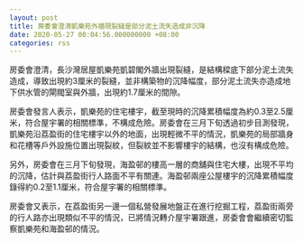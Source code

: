 ```yaml
---
layout: post
title: 房委會澄清凱樂苑外牆現裂縫是部分泥土流失造成非沉降
date: 2020-05-27 00:04:56.000000000 +08:00
categories: rss
---
```


房委會澄清，長沙灣居屋凱樂苑凱碧閣外牆出現裂縫，是結構樑底下部分泥土流失造成，導致出現約3厘米的裂縫，並非構築物的沉降幅度，部分泥土流失亦造成地下供水管的閘閥室與外牆，出現約1.7厘米的間隙。

房委會發言人表示，凱樂苑的住宅樓宇，截至現時的沉降累積幅度為約0.3至2.5厘米，符合屋宇署的相關標準，不構成危險。房委會在三月下旬透過初步目測發現，凱樂苑沿荔盈街的住宅樓宇以外的地面，出現輕微不平的情況，凱樂苑的局部牆身和花槽等戶外設施位置出現裂紋，但裂紋並不影響樓宇的結構，也沒有構成危險。

另外，房委會在三月下旬發現，海盈邨的樓高一層的商舖與住宅大樓，出現不平均的沉降，估計與荔盈街行人路面不平有關連。海盈邨兩座公屋樓宇的沉降累積幅度錄得約0.2至1.1厘米，符合屋宇署的相關標準。

房委會又表示，在荔盈街另一邊一個私營發展地盤正在進行挖掘工程，荔盈街兩旁的行人路亦出現類似不平的情況，已將情況轉介屋宇署跟進，房委會會繼續密切監察凱樂苑和海盈邨的情況。
